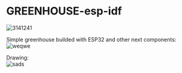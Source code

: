 # GREENHOUSE-esp-idf 
   ![3141241](https://user-images.githubusercontent.com/89953755/154033279-e5020911-701d-4396-b2f8-6e6a07d29def.png)   

 Simple greenhouse builded with ESP32 and other next components:    
![weqwe](https://user-images.githubusercontent.com/89953755/154032656-3e668bed-3210-4331-a79f-6013333d1e97.png)   
   
 Drawing:   
![sads](https://user-images.githubusercontent.com/89953755/154033348-7e7eae01-876b-49c2-8281-48e50a1bb942.png)
